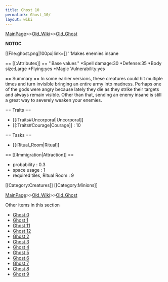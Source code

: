 ```yaml
---
title: Ghost 10
permalink: Ghost_10/
layout: wiki
---
```


[MainPage](/keeperrl_wiki/ "wikilink")>>[Old_Wiki](/keeperrl_wiki/Old_Wiki "wikilink")>>[Old_Ghost](/keeperrl_wiki/Old_Ghost "wikilink")

__NOTOC__

[[File:ghost.png|100px|link=]] ''Makes enemies insane

== [[:Attributes]] ==
''Base values''
*Spell damage:30
*Defense:35
*Body size:Large
*Flying:yes
*Magic Vulnerability:yes

== Summary ==
In some earlier versions, these creatures could hit multiple times and turn invisible bringing an entire army into madness. Perhaps one of the gods were angry because lately they die as they strike their targets and always remain visible. Other than that, sending an enemy insane is still a great way to severely weaken your enemies.

== Traits ==
* [[:Traits#Uncorporal|Uncorporal]]
* [[:Traits#Courage|Courage]] : 10

== Tasks ==
* [[:Ritual_Room|Ritual]]

== [[:Immigration|Attraction]] ==
* probability : 0.3
* space usage : 1
* required tiles, Ritual Room : 9

[[Category:Creatures]]
[[Category:Minions]]

[MainPage](/keeperrl_wiki/ "wikilink")>>[Old_Wiki](/keeperrl_wiki/Old_Wiki "wikilink")>>[Old_Ghost](/keeperrl_wiki/Old_Ghost "wikilink")

Other items in this section
-    [Ghost 0](/keeperrl_wiki/Ghost_0 "wikilink")
-    [Ghost 1](/keeperrl_wiki/Ghost_1 "wikilink")
-    [Ghost 11](/keeperrl_wiki/Ghost_11 "wikilink")
-    [Ghost 12](/keeperrl_wiki/Ghost_12 "wikilink")
-    [Ghost 2](/keeperrl_wiki/Ghost_2 "wikilink")
-    [Ghost 3](/keeperrl_wiki/Ghost_3 "wikilink")
-    [Ghost 4](/keeperrl_wiki/Ghost_4 "wikilink")
-    [Ghost 5](/keeperrl_wiki/Ghost_5 "wikilink")
-    [Ghost 6](/keeperrl_wiki/Ghost_6 "wikilink")
-    [Ghost 7](/keeperrl_wiki/Ghost_7 "wikilink")
-    [Ghost 8](/keeperrl_wiki/Ghost_8 "wikilink")
-    [Ghost 9](/keeperrl_wiki/Ghost_9 "wikilink")
